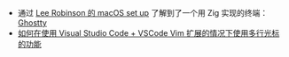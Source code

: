 - 通过  [Lee Robinson 的 macOS set up](https://x.com/leeerob/status/1844561956780286057) 了解到了一个用 Zig 实现的终端：[Ghostty](https://mitchellh.com/writing/ghostty-and-useful-zig-patterns)
- [如何在使用 Visual Studio Code + VSCode Vim 扩展的情况下使用多行光标的功能](https://www.barbarianmeetscoding.com/boost-your-coding-fu-with-vscode-and-vim/multiple-cursors/)